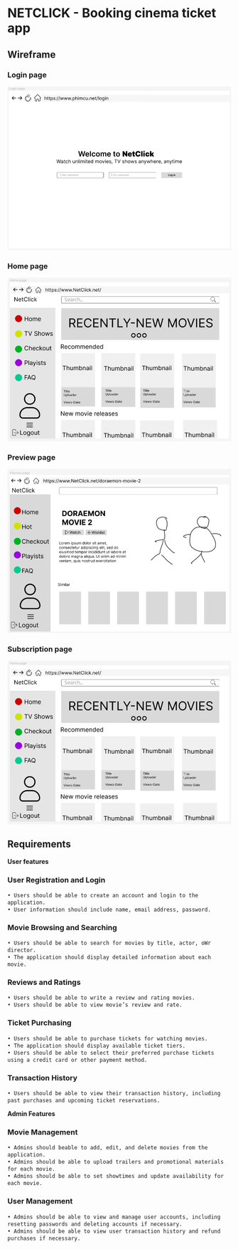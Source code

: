 # NETCLICK - Booking cinema ticket app

## Wireframe

### Login page

<img src="./github/login-page.png" />

### Home page

<img src="./github/home-page.png" />

### Preview page

<img src="./github/preview-page.png" />

### Subscription page

<img src="./github/home-page.png" />

## Requirements

**User features**

### User Registration and Login

```
• Users should be able to create an account and login to the application.
• User information should include name, email address, password.
```

### Movie Browsing and Searching

```
• Users should be able to search for movies by title, actor, oWr director.
• The application should display detailed information about each movie.
```

### Reviews and Ratings

```
• Users should be able to write a review and rating movies.
• Users should be able to view movie’s review and rate.
```

### Ticket Purchasing

```
• Users should be able to purchase tickets for watching movies.
• The application should display available ticket tiers.
• Users should be able to select their preferred purchase tickets using a credit card or other payment method.
```

### Transaction History

```
• Users should be able to view their transaction history, including past purchases and upcoming ticket reservations.
```

**Admin Features**

### Movie Management

```
• Admins should beable to add, edit, and delete movies from the application.
• Admins should be able to upload trailers and promotional materials for each movie.
• Admins should be able to set showtimes and update availability for each movie.
```

### User Management

```
• Admins should be able to view and manage user accounts, including resetting passwords and deleting accounts if necessary.
• Admins should be able to view user transaction history and refund purchases if necessary.
```

